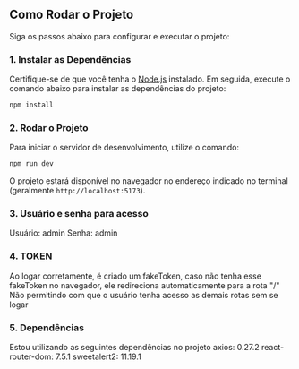 ## Como Rodar o Projeto

Siga os passos abaixo para configurar e executar o projeto:

### 1. Instalar as Dependências

Certifique-se de que você tenha o [Node.js](https://nodejs.org/) instalado. Em seguida, execute o comando abaixo para instalar as dependências do projeto:

```bash
npm install
```

### 2. Rodar o Projeto

Para iniciar o servidor de desenvolvimento, utilize o comando:

```bash
npm run dev
```

O projeto estará disponível no navegador no endereço indicado no terminal (geralmente `http://localhost:5173`).

### 3. Usuário e senha para acesso

Usuário: admin
Senha: admin

### 4. TOKEN

Ao logar corretamente, é criado um fakeToken, caso não tenha esse fakeToken no navegador, ele redireciona automaticamente para a rota "/" Não permitindo com que o usuário tenha acesso as demais rotas sem se logar

### 5. Dependências

Estou utilizando as seguintes dependências no projeto
axios: 0.27.2
react-router-dom: 7.5.1
sweetalert2: 11.19.1
